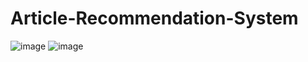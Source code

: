 # Article-Recommendation-System
![image](https://github.com/MohneetKaur/Article-Recommendation-System/assets/84201530/6886d7ca-a7ff-4dc4-b4e1-a0a3b3826d91)
![image](https://github.com/MohneetKaur/Article-Recommendation-System/assets/84201530/2e4f9fef-e278-4d6f-a347-87866e7039ff)

